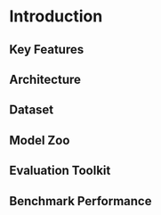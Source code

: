 # Introduction

## Key Features
## Architecture
## Dataset
## Model Zoo
## Evaluation Toolkit
## Benchmark Performance

